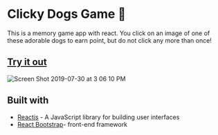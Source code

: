 #  Clicky Dogs Game :dog:
  This is a memory game app with react. You click on an image of one of these adorable  dogs to earn point, but do not click any more than once!

## [Try it out]()
![Screen Shot 2019-07-30 at 3 06 10 PM](https://user-images.githubusercontent.com/33634179/62157630-9e01a280-b2db-11e9-8e57-2fb4614db35d.png)

## Built with
* [Reactjs](https://reactjs.org) - A JavaScript library for building user interfaces
* [React Bootstrap](https://react-bootstrap.github.io)- front-end framework
